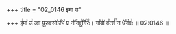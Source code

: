 +++
title = "02_0146 इमा उ"

+++
इ꣣मा꣡ उ꣢ त्वा पुरुवसो꣣ऽभि꣡ प्र नो꣢꣯नवु꣣र्गि꣡रः꣢। गा꣡वो꣢ व꣣त्सं꣢꣫ न धे꣣न꣡वः꣢ ॥ 02:0146 ॥

